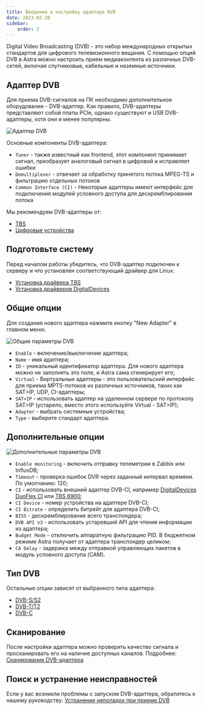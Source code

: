 ```yaml
---
title: Введение в настройку адаптера DVB
date: 2023-02-28
sidebar:
    order: 2
---
```


Digital Video Broadcasting (DVB) - это набор международных открытых стандартов для цифрового телевизионного вещания. С помощью опций DVB в Astra можно настроить прием медиаконтента из различных DVB-сетей, включая спутниковые, кабельные и наземные источники.

## Адаптер DVB[](/ru/astra/receiving/dvb/intro#dvb-adapter)

Для приема DVB-сигналов на ПК необходимо дополнительное оборудование - DVB-адаптер. Как правило, DVB-адаптеры представляют собой платы PCIe, однако существуют и USB DVB-адаптеры, хотя они и менее популярны.

![Адаптер DVB](https://cdn.cesbo.com/help/astra/receiving/dvb/intro/dvb-adapter.jpg)

Основные компоненты DVB-адаптера:

- `Tuner` - также известный как frontend, этот компонент принимает сигнал, преобразует аналоговый сигнал в цифровой и исправляет ошибки
- `Demultiplexer` - отвечает за обработку принятого потока MPEG-TS и фильтрацию отдельных потоков
- `Common Interface (CI)` - Некоторые адаптеры имеют интерфейс для подключения модулей условного доступа для дескремблирования потока

Мы рекомендуем DVB-адаптеры от:

- [TBS](https://www.tbsdtv.com/)
- [Цифровые устройства](https://www.digital-devices.eu/)

## Подготовьте систему[](/ru/astra/receiving/dvb/intro#prepare-you-system)

Перед началом работы убедитесь, что DVB-адаптер подключен к серверу и что установлен соответствующий драйвер для Linux:

- [Установка драйвера TBS](/ru/misc/tools-and-utilities/dvb/tbs-driver)
- [Установка драйверов DigitalDevices](/ru/misc/tools-and-utilities/dvb/dd-driver)

## Общие опции[](/ru/astra/receiving/dvb/intro#general-options)

Для создания нового адаптера нажмите кнопку "New Adapter" в главном меню.

![Общие параметры DVB](https://cdn.cesbo.com/help/astra/receiving/dvb/intro/dvb-general.png)

- `Enable` - включение/выключение адаптера;
- `Name` - имя адаптера;
- `ID` - уникальный идентификатор адаптера. Для нового адаптера можно не заполнять это поле, и Astra сама сгенерирует его;
- `Virtual` - Виртуальные адаптеры - это пользовательский интерфейс для приема MPTS-потоков из различных источников, таких как SAT>IP, UDP, CI-адаптеры;
- `SAT>IP` - использовать адаптер на удаленном сервере по протоколу SAT>IP (устарело, вместо этого используйте Virtual - SAT>IP);
- `Adapter` - выбрать системные устройства;
- `Type` - выберите стандарт адаптера.

## Дополнительные опции[](/ru/astra/receiving/dvb/intro#advanced-options)

![Дополнительные параметры DVB](https://cdn.cesbo.com/help/astra/receiving/dvb/intro/dvb-advanced.png)

- `Enable monitoring` - включить отправку телеметрии в Zabbix или InfluxDB;
- `Timeout` - проверка ошибок DVR через заданный интервал времени. По умолчанию: 120;
- `CI` - использовать внешний адаптер DVB-CI, например [DigitalDevices DuoFlex CI](https://www.digital-devices.eu/shop/en/cine-series/ci-expansion/224/digital-devices-duoflex-ci-double-common-interface-ci-extension-duoflex-ci?c=173) или [TBS 6900](https://www.tbsdtv.com/products/tbs6900-dvb-dual-pci-e-card.html);
- `CI Device` - номер устройства на адаптере DVB-CI;
- `CI Bitrate` - определить битрейт для адаптера DVB-CI;
- `BISS` - дескремблирование всего транспондера;
- `DVB API v3` - использовать устаревший API для чтения информации из адаптера;
- `Budget Mode` - отключить аппаратную фильтрацию PID. В бюджетном режиме Astra получает от адаптера транспондер целиком;
- `CA Delay` - задержка между отправкой управляющих пакетов в модуль условного доступа (CAM).

## Тип DVB[](/ru/astra/receiving/dvb/intro#dvb-type)

Остальные опции зависят от выбранного типа адаптера:

- [DVB-S/S2](/ru/astra/receiving/dvb/s)
- [DVB-T/T2](/ru/astra/receiving/dvb/t)
- [DVB-C](/ru/astra/receiving/dvb/c)

## Сканирование[](/ru/astra/receiving/dvb/intro#scan)

После настройки адаптера можно проверить качество сигнала и просканировать его на наличие доступных каналов. Подробнее: [Сканирование DVB-адаптера](/ru/astra/receiving/dvb/scan)

## Поиск и устранение неисправностей[](/ru/astra/receiving/dvb/intro#troubleshooting)

Если у вас возникли проблемы с запуском DVB-адаптера, обратитесь к нашему руководству: [Устранение неполадок при приеме DVB](/ru/misc/troubleshooting/dvb)
